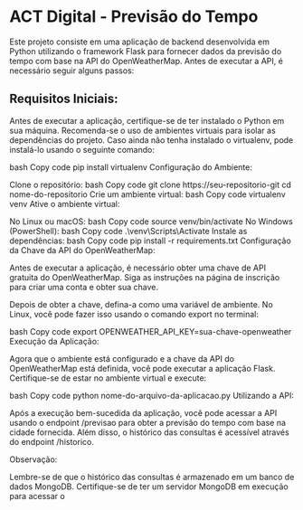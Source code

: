 # ACT Digital - Previsão do Tempo

Este projeto consiste em uma aplicação de backend desenvolvida em Python utilizando o framework Flask para fornecer dados da previsão do tempo com base na API do OpenWeatherMap. Antes de executar a API, é necessário seguir alguns passos:

## Requisitos Iniciais:

Antes de executar a aplicação, certifique-se de ter instalado o Python em sua máquina. Recomenda-se o uso de ambientes virtuais para isolar as dependências do projeto. Caso ainda não tenha instalado o virtualenv, pode instalá-lo usando o seguinte comando:

bash
Copy code
pip install virtualenv
Configuração do Ambiente:

Clone o repositório:
bash
Copy code
git clone https://seu-repositorio-git
cd nome-do-repositorio
Crie um ambiente virtual:
bash
Copy code
virtualenv venv
Ative o ambiente virtual:

No Linux ou macOS:
bash
Copy code
source venv/bin/activate
No Windows (PowerShell):
bash
Copy code
.\venv\Scripts\Activate
Instale as dependências:
bash
Copy code
pip install -r requirements.txt
Configuração da Chave da API do OpenWeatherMap:

Antes de executar a aplicação, é necessário obter uma chave de API gratuita do OpenWeatherMap. Siga as instruções na página de inscrição para criar uma conta e obter sua chave.

Depois de obter a chave, defina-a como uma variável de ambiente. No Linux, você pode fazer isso usando o comando export no terminal:

bash
Copy code
export OPENWEATHER_API_KEY=sua-chave-openweather
Execução da Aplicação:

Agora que o ambiente está configurado e a chave da API do OpenWeatherMap está definida, você pode executar a aplicação Flask. Certifique-se de estar no ambiente virtual e execute:

bash
Copy code
python nome-do-arquivo-da-aplicacao.py
Utilizando a API:

Após a execução bem-sucedida da aplicação, você pode acessar a API usando o endpoint /previsao para obter a previsão do tempo com base na cidade fornecida. Além disso, o histórico das consultas é acessível através do endpoint /historico.

Observação:

Lembre-se de que o histórico das consultas é armazenado em um banco de dados MongoDB. Certifique-se de ter um servidor MongoDB em execução para acessar o 
